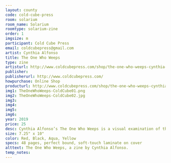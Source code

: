 ```yaml
---
layout: county 
code: cold-cube-press
room: solarium
room_name: Solarium
roomtype: solarium-zine
order: 1
imgsize: m
participant: Cold Cube Press
email: coldcubepress@gmail.com
artist: Cynthia Alfonso
title: The One Who Weeps
type: zine
artisturl: http://www.coldcubepress.com/shop/the-one-who-weeps-cynthia-alfonso
publisher: 
publisherurl: http://www.coldcubepress.com/
howpurchase: Online Shop
producturl: http://www.coldcubepress.com/shop/the-one-who-weeps-cynthia-alfonso
img1: TheOneWhoWeeps-ColdCube01.png
img2: TheOneWhoWeeps-ColdCube02.jpg
img3: 
img4: 
img5: 
img6: 
year: 2019
price: 25
desc: Cynthia Alfonso’s The One Who Weeps is a visual examination of the cycle of grief and confusion. Using bright colors and delicate line work, Alfonso invokes a trance state in her work, allowing text and image to build on one another. The book itself is about a persistent cycle of instability- that each day must be spent reconstructing the past in order to move forward through grief and fear. 
size: 7.25" x 10"
color: Red, Black, Aqua, Yellow
specs: 48 pages, perfect bound, soft-touch laminate on cover 
alttext: The One Who Weeps, a zine by Cynthia Alfonso.
temp_notes: 
---
```


